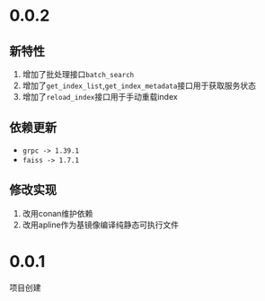 # 0.0.2

## 新特性

1. 增加了批处理接口`batch_search`
2. 增加了`get_index_list`,`get_index_metadata`接口用于获取服务状态
3. 增加了`reload_index`接口用于手动重载index

## 依赖更新

+ `grpc -> 1.39.1`
+ `faiss -> 1.7.1`

## 修改实现

1. 改用conan维护依赖
2. 改用apline作为基镜像编译纯静态可执行文件

# 0.0.1

项目创建